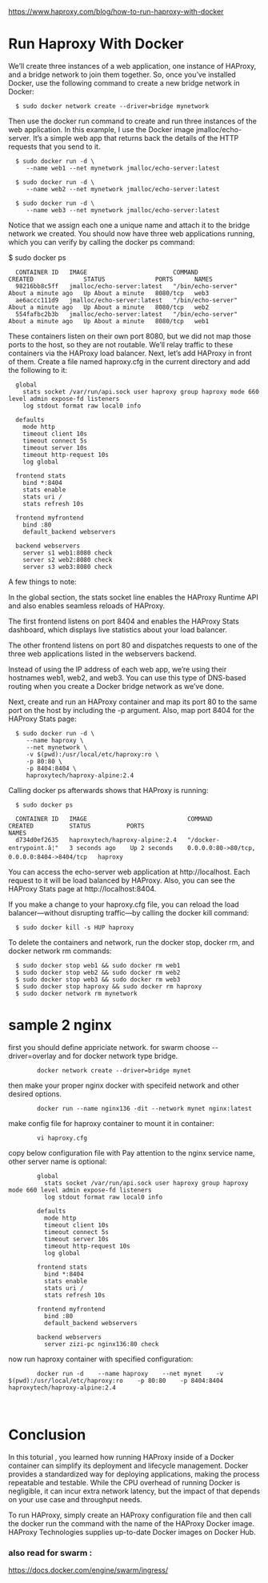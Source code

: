 https://www.haproxy.com/blog/how-to-run-haproxy-with-docker


# Run Haproxy With Docker

We’ll create three instances of a web application, one instance of HAProxy, and a bridge network to join them together. So, once you’ve installed Docker, use the following command to create a new bridge network in Docker:

      $ sudo docker network create --driver=bridge mynetwork


Then use the docker run command to create and run three instances of the web application. In this example, I use the Docker image jmalloc/echo-server. It’s a simple web app that returns back the details of the HTTP requests that you send to it.

      $ sudo docker run -d \
         --name web1 --net mynetwork jmalloc/echo-server:latest
         
      $ sudo docker run -d \
         --name web2 --net mynetwork jmalloc/echo-server:latest
         
      $ sudo docker run -d \
         --name web3 --net mynetwork jmalloc/echo-server:latest


Notice that we assign each one a unique name and attach it to the bridge network we created. You should now have three web applications running, which you can verify by calling the docker ps command:

$ sudo docker ps


      
      CONTAINER ID   IMAGE                        COMMAND              CREATED              STATUS              PORTS      NAMES
      98216bb8c5ff   jmalloc/echo-server:latest   "/bin/echo-server"   About a minute ago   Up About a minute   8080/tcp   web3
      ae6accc111d9   jmalloc/echo-server:latest   "/bin/echo-server"   About a minute ago   Up About a minute   8080/tcp   web2
      554fafbc2b3b   jmalloc/echo-server:latest   "/bin/echo-server"   About a minute ago   Up About a minute   8080/tcp   web1


These containers listen on their own port 8080, but we did not map those ports to the host, so they are not routable. We’ll relay traffic to these containers via the HAProxy load balancer. Next, let’s add HAProxy in front of them. Create a file named haproxy.cfg in the current directory and add the following to it:

      global
        stats socket /var/run/api.sock user haproxy group haproxy mode 660 level admin expose-fd listeners
        log stdout format raw local0 info
      
      defaults
        mode http
        timeout client 10s
        timeout connect 5s
        timeout server 10s
        timeout http-request 10s
        log global
      
      frontend stats
        bind *:8404
        stats enable
        stats uri /
        stats refresh 10s
      
      frontend myfrontend
        bind :80
        default_backend webservers
      
      backend webservers
        server s1 web1:8080 check
        server s2 web2:8080 check
        server s3 web3:8080 check


A few things to note:

In the global section, the stats socket line enables the HAProxy Runtime API and also enables seamless reloads of HAProxy.

The first frontend listens on port 8404 and enables the HAProxy Stats dashboard, which displays live statistics about your load balancer.

The other frontend listens on port 80 and dispatches requests to one of the three web applications listed in the webservers backend.

Instead of using the IP address of each web app, we’re using their hostnames web1, web2, and web3. You can use this type of DNS-based routing when you create a Docker bridge network as we’ve done.

Next, create and run an HAProxy container and map its port 80 to the same port on the host by including the -p argument. Also, map port 8404 for the HAProxy Stats page:

      $ sudo docker run -d \
         --name haproxy \
         --net mynetwork \
         -v $(pwd):/usr/local/etc/haproxy:ro \
         -p 80:80 \
         -p 8404:8404 \
         haproxytech/haproxy-alpine:2.4


Calling docker ps afterwards shows that HAProxy is running:

      $ sudo docker ps
      
      CONTAINER ID   IMAGE                            COMMAND                  CREATED          STATUS          PORTS                                        NAMES
      d734d0ef2635   haproxytech/haproxy-alpine:2.4   "/docker-entrypoint.â¦"   3 seconds ago    Up 2 seconds    0.0.0.0:80->80/tcp, 0.0.0.0:8404->8404/tcp   haproxy


You can access the echo-server web application at http://localhost. Each request to it will be load balanced by HAProxy. Also, you can see the HAProxy Stats page at http://localhost:8404.

If you make a change to your haproxy.cfg file, you can reload the load balancer—without disrupting traffic—by calling the docker kill command:

      $ sudo docker kill -s HUP haproxy


To delete the containers and network, run the docker stop, docker rm, and docker network rm commands:

      $ sudo docker stop web1 && sudo docker rm web1
      $ sudo docker stop web2 && sudo docker rm web2
      $ sudo docker stop web3 && sudo docker rm web3
      $ sudo docker stop haproxy && sudo docker rm haproxy
      $ sudo docker network rm mynetwork




# sample 2 nginx

first you should define appriciate network. for swarm choose --driver=overlay and for docker network type bridge.

            docker network create --driver=bridge mynet

then make your proper nginx docker with specifeid network and other desired options.

            docker run --name nginx136 -dit --network mynet nginx:latest

make config file for haproxy container to mount it in container:

            vi haproxy.cfg

copy below configuration file with Pay attention to the nginx service name, other server name is optional:            


            global
              stats socket /var/run/api.sock user haproxy group haproxy mode 660 level admin expose-fd listeners
              log stdout format raw local0 info
            
            defaults
              mode http
              timeout client 10s
              timeout connect 5s
              timeout server 10s
              timeout http-request 10s
              log global
            
            frontend stats
              bind *:8404
              stats enable
              stats uri /
              stats refresh 10s
            
            frontend myfrontend
              bind :80
              default_backend webservers
            
            backend webservers
              server zizi-pc nginx136:80 check


now run haproxy container with specified configuration:

            docker run -d    --name haproxy    --net mynet    -v $(pwd):/usr/local/etc/haproxy:ro    -p 80:80    -p 8404:8404    haproxytech/haproxy-alpine:2.4




​
# Conclusion

In this toturial , you learned how running HAProxy inside of a Docker container can simplify its deployment and lifecycle management. Docker provides a standardized way for deploying applications, making the process repeatable and testable. While the CPU overhead of running Docker is negligible, it can incur extra network latency, but the impact of that depends on your use case and throughput needs.

To run HAProxy, simply create an HAProxy configuration file and then call the docker run the command with the name of the HAProxy Docker image. HAProxy Technologies supplies up-to-date Docker images on Docker Hub.



### also read for swarm :


https://docs.docker.com/engine/swarm/ingress/



